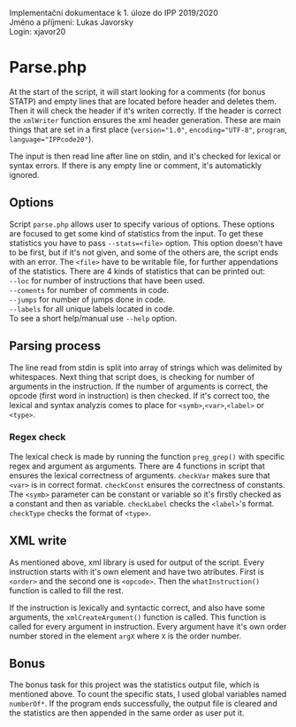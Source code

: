 Implementační dokumentace k 1. úloze do IPP 2019/2020  
Jméno a příjmení: Lukas Javorsky  
Login: xjavor20  

# Parse.php

At the start of the script, it will start looking for a comments (for bonus STATP) and empty lines that are located before header and deletes them.
Then it will check the header if it's writen correctly.
If the header is correct the `xmlWriter` function ensures the xml header generation.
These are main things that are set in a first place (`version="1.0"`, `encoding="UTF-8"`, `program`, `language="IPPcode20"`).

The input is then read line after line on stdin, and it's checked for lexical or syntax errors.
If there is any empty line or comment, it's automatickly ignored.

## Options

Script `parse.php` allows user to specify various of options.
These options are focused to get some kind of statistics from the input.
To get these statistics you have to pass `--stats=<file>` option.
This option doesn't have to be first, but if it's not given, and some of the others are, the script ends with an error.
The `<file>` have to be writable file, for further appendations of the statistics.
There are 4 kinds of statistics that can be printed out:  
`--loc` for number of instructions that have been used.  
`--coments` for number of comments in code.  
`--jumps` for number of jumps done in code.  
`--labels` for all unique labels located in code.  
To see a short help/manual use `--help` option.

## Parsing process

The line read from stdin is split into array of strings which was delimited by whitespaces.
Next thing that script does, is checking for number of arguments in the instruction.
If the number of arguments is correct, the opcode (first word in instruction) is then checked.
If it's correct too, the lexical and syntax analyzis comes to place for `<symb>`,`<var>`,`<label>` or `<type>`.

### Regex check

The lexical check is made by running the function `preg_grep()` with specific regex and argument as arguments.
There are 4 functions in script that ensures the lexical correctness of arguments.
`checkVar` makes sure that `<var>` is in correct format.
`checkConst` ensures the correctness of constants. The `<symb>` parameter can be constant or variable so it's firstly checked as a constant and then as variable.
`checkLabel` checks the `<label>`'s format.
`checkType` checks the format of `<type>`.

## XML write

As mentioned above, xml library is used for output of the script.
Every instruction starts with it's own element and have two atributes.
First is `<order>` and the second one is `<opcode>`.
Then the `whatInstruction()` function is called to fill the rest.

If the instruction is lexically and syntactic correct, and also have some arguments, the `xmlCreateArgument()` function is called.
This function is called for every argument in instruction.
Every argument have it's own order number stored in the element `argX` where `X` is the order number.

## Bonus

The bonus task for this project was the statistics output file, which is mentioned above.
To count the specific stats, I used global variables named `numberOf*`.
If the program ends successfully, the output file is cleared and the statistics are then appended in the same order as user put it.
